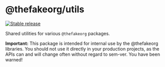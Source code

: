 # @thefakeorg/utils

[![Stable release](https://img.shields.io/npm/v/@thefakeorg/utils.svg)](https://npm.im/@thefakeorg/utils)

Shared utilities for various `@thefakeorg` packages.

**Important:** This package is intended for internal use by the @thefakeorg libraries. You should not use it directly in your production projects, as the APIs can and will change often without regard to sem-ver. You have been warned!
